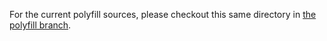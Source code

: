 For the current polyfill sources, please checkout this same directory in
[the polyfill branch](https://github.com/CraneStation/wasmtime/tree/polyfill/).
